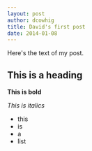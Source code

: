 ```yaml
---
layout: post
author: dcowhig
title: David's first post
date: 2014-01-08
---
```


Here's the text of my post.

## This is a heading

**This is bold**

*This is italics*

* this
* is
* a
* list
